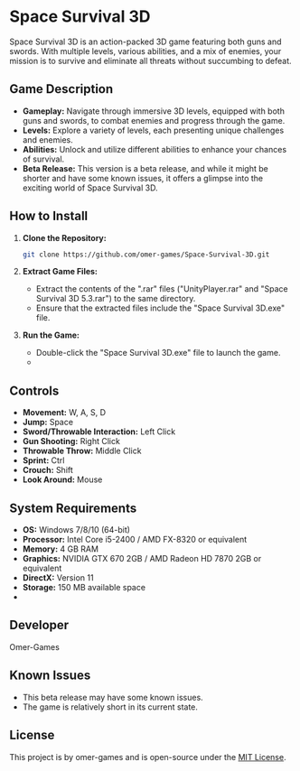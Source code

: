 # Space Survival 3D

Space Survival 3D is an action-packed 3D game featuring both guns and swords. With multiple levels, various abilities, and a mix of enemies, your mission is to survive and eliminate all threats without succumbing to defeat.

## Game Description

- **Gameplay:** Navigate through immersive 3D levels, equipped with both guns and swords, to combat enemies and progress through the game.
- **Levels:** Explore a variety of levels, each presenting unique challenges and enemies.
- **Abilities:** Unlock and utilize different abilities to enhance your chances of survival.
- **Beta Release:** This version is a beta release, and while it might be shorter and have some known issues, it offers a glimpse into the exciting world of Space Survival 3D.

## How to Install

1. **Clone the Repository:**

    ```bash
    git clone https://github.com/omer-games/Space-Survival-3D.git
    ```

2. **Extract Game Files:**

    - Extract the contents of the ".rar" files ("UnityPlayer.rar" and "Space Survival 3D 5.3.rar") to the same directory.
    - Ensure that the extracted files include the "Space Survival 3D.exe" file.

3. **Run the Game:**

    - Double-click the "Space Survival 3D.exe" file to launch the game.
    - 
## Controls

- **Movement:** W, A, S, D
- **Jump:** Space
- **Sword/Throwable Interaction:** Left Click
- **Gun Shooting:** Right Click
- **Throwable Throw:** Middle Click
- **Sprint:** Ctrl
- **Crouch:** Shift
- **Look Around:** Mouse

## System Requirements

- **OS:** Windows 7/8/10 (64-bit)
- **Processor:** Intel Core i5-2400 / AMD FX-8320 or equivalent
- **Memory:** 4 GB RAM
- **Graphics:** NVIDIA GTX 670 2GB / AMD Radeon HD 7870 2GB or equivalent
- **DirectX:** Version 11
- **Storage:** 150 MB available space
- 
## Developer

Omer-Games

## Known Issues

- This beta release may have some known issues.
- The game is relatively short in its current state.

## License

This project is by omer-games and is open-source under the [MIT License](https://github.com/omer-games/Space-Survival-3D/blob/main/LICENSE.txt).
